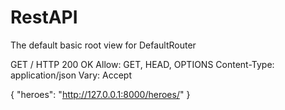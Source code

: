 # RestAPI
The default basic root view for DefaultRouter

GET /
HTTP 200 OK
Allow: GET, HEAD, OPTIONS
Content-Type: application/json
Vary: Accept

{
    "heroes": "http://127.0.0.1:8000/heroes/"
}
